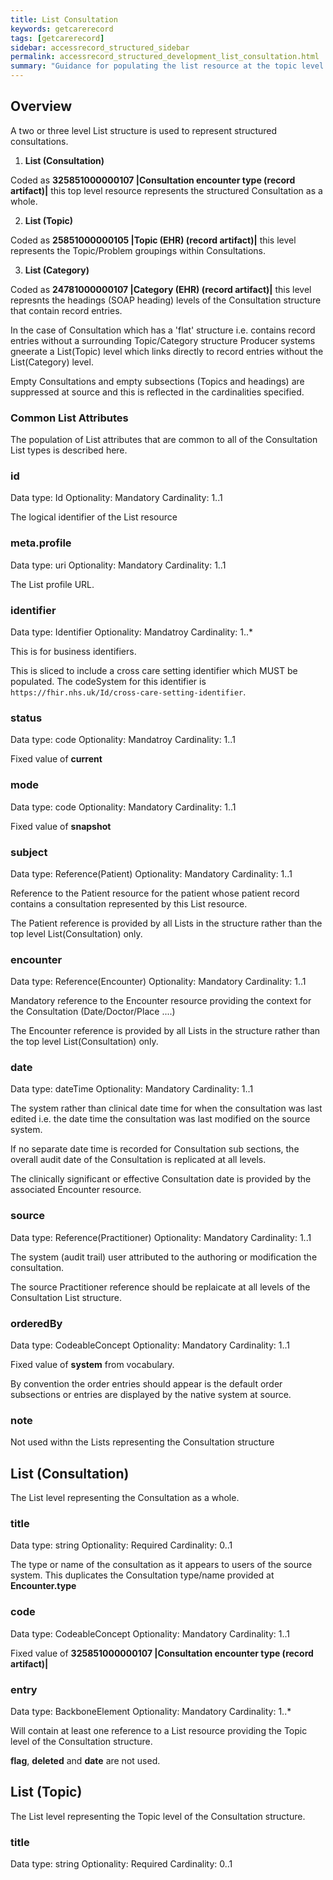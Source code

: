 ```yaml
---
title: List Consultation
keywords: getcarerecord
tags: [getcarerecord]
sidebar: accessrecord_structured_sidebar
permalink: accessrecord_structured_development_list_consultation.html
summary: "Guidance for populating the list resource at the topic level resource"
---
```


## Overview

A two or three level List structure is used to represent structured consultations.

1.  **List (Consultation)**

Coded as **325851000000107 |Consultation encounter type (record artifact)|** this top level resource represents the structured Consultation as a whole.

2.  **List (Topic)**

Coded as **25851000000105 |Topic (EHR) (record artifact)|** this level represents the Topic/Problem groupings within Consultations.

3.  **List (Category)**

Coded as **24781000000107 |Category (EHR) (record artifact)|** this level represnts the headings (SOAP heading) levels of the Consultation structure
that contain record entries.

In the case of Consultation which has a 'flat' structure i.e. contains record entries without a surrounding Topic/Category structure
Producer systems gneerate a List(Topic) level which links directly to record entries without the List(Category) level.

Empty Consultations and empty subsections (Topics and headings) are suppressed at source and this is reflected in the cardinalities specified.

### Common List Attributes

The population of List attributes that are common to all of the Consultation List types is described here.

### id

Data type: Id	Optionality: Mandatory	Cardinality: 1..1


The logical identifier of the List resource

### meta.profile

Data type: uri	Optionality: Mandatory	Cardinality: 1..1


The List profile URL.

### identifier

Data type: Identifier	Optionality: Mandatroy	Cardinality: 1..*


This is for business identifiers.

This is sliced to include a cross care setting identifier which MUST be populated. The codeSystem for this identifier is `https://fhir.nhs.uk/Id/cross-care-setting-identifier`.

### status

Data type: code	Optionality: Mandatroy	Cardinality: 1..1


Fixed value of **current**

### mode

Data type: code	Optionality: Mandatory	Cardinality: 1..1


Fixed value of **snapshot**

### subject

Data type: Reference(Patient)	Optionality: Mandatory	Cardinality: 1..1


Reference to the Patient resource for the patient whose patient record contains a consultation represented by this List resource.

The Patient reference is provided by all Lists in the structure rather than the top level List(Consultation) only.

### encounter

Data type: Reference(Encounter)	Optionality: Mandatory	Cardinality: 1..1


Mandatory reference to the Encounter resource providing the context for the Consultation (Date/Doctor/Place ....)

The Encounter reference is provided by all Lists in the structure rather than the top level List(Consultation) only.

### date

Data type: dateTime	Optionality: Mandatory	Cardinality: 1..1


The system rather than clinical date time for when the consultation was last edited i.e. the date time the consultation was last modified on the source system.

If no separate date time is recorded for Consultation sub sections, the overall audit date of the Consultation is replicated at all levels.

The clinically significant or effective Consultation date is provided by the associated Encounter resource.

### source

Data type: Reference(Practitioner)	Optionality: Mandatory	Cardinality: 1..1


The system (audit trail) user attributed to the authoring or modification the consultation.

The source Practitioner reference should be replaicate at all levels of the Consultation List structure.

### orderedBy

Data type: CodeableConcept	Optionality: Mandatory	Cardinality: 1..1


Fixed value of **system** from  vocabulary.

By convention the order entries should appear is the default order subsections or entries are displayed by the native system at source.

### note

Not used withn the Lists representing the Consultation structure

## List (Consultation)

The List level representing the Consultation as a whole.

### title

Data type: string	Optionality: Required	Cardinality: 0..1


The type or name of the consultation as it appears to users of the source system. 
This duplicates the Consultation type/name provided at **Encounter.type**

### code

Data type: CodeableConcept	Optionality: Mandatory	Cardinality: 1..1


Fixed value of **325851000000107 |Consultation encounter type (record artifact)|**

### entry

Data type: BackboneElement	Optionality: Mandatory	Cardinality: 1..*


Will contain at least one reference to a List resource providing the Topic level of the Consultation structure.

**flag**, **deleted** and **date** are not used.

## List (Topic)

The List level representing the Topic level of the Consultation structure.

### title

Data type: string	Optionality: Required	Cardinality: 0..1


